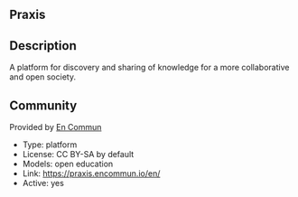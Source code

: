## Praxis

## Description

A platform for discovery and sharing of knowledge for a more collaborative and open society.

## Community

Provided by [En Commun](https://www.encommun.io/en/)

- Type: platform
- License: CC BY-SA by default
- Models: open education
- Link: <https://praxis.encommun.io/en/>
- Active: yes
